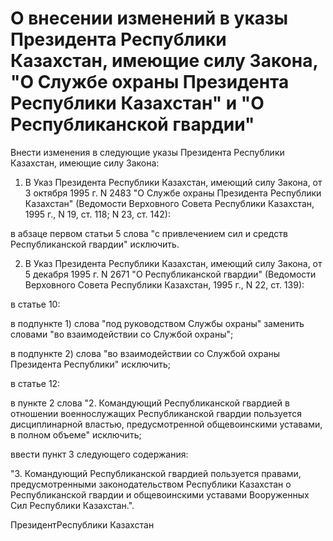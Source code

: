 # О внесении изменений в указы Президента Республики Казахстан, имеющие силу Закона, "О Службе охраны Президента Республики Казахстан" и "О Республиканской гвардии"

Внести изменения в следующие указы Президента Республики Казахстан, имеющие силу Закона:

1. В Указ Президента Республики Казахстан, имеющий силу Закона, от 3 октября 1995 г. N 2483 "О Службе охраны Президента Республики Казахстан" (Ведомости Верховного Совета Республики Казахстан, 1995 г., N 19, ст. 118; N 23, ст. 142):

в абзаце первом статьи 5 слова "с привлечением сил и средств Республиканской гвардии" исключить.

2. В Указ Президента Республики Казахстан, имеющий силу Закона, от 5 декабря 1995 г. N 2671 "О Республиканской гвардии" (Ведомости Верховного Совета Республики Казахстан, 1995 г., N 22, ст. 139):

в статье 10:

в подпункте 1) слова "под руководством Службы охраны" заменить словами "во взаимодействии со Службой охраны";

в подпункте 2) слова "во взаимодействии со Службой охраны Президента Республики" исключить;

в статье 12:

в пункте 2 слова "2. Командующий Республиканской гвардией в отношении военнослужащих Республиканской гвардии пользуется дисциплинарной властью, предусмотренной общевоинскими уставами, в полном объеме" исключить;

ввести пункт 3 следующего содержания:

"3. Командующий Республиканской гвардией пользуется правами, предусмотренными законодательством Республики Казахстан о Республиканской гвардии и общевоинскими уставами Вооруженных Сил Республики Казахстан.".

ПрезидентРеспублики Казахстан

